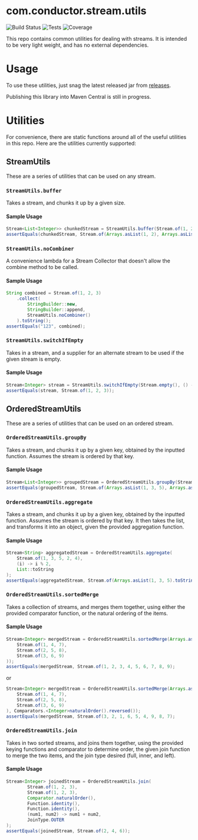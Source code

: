 com.conductor.stream.utils
==========================
![Build Status](https://shields.us-east-1.conductor.sh/jenkins/j/http/jenkins-release.infra.us-east-1.conductor.sh/opensource/stream-utils.svg)
![Tests](https://shields.us-east-1.conductor.sh/jenkins/s/http/jenkins-release.infra.us-east-1.conductor.sh/opensource/stream-utils.svg)
![Coverage](https://shields.us-east-1.conductor.sh/jenkins/t/http/jenkins-release.infra.us-east-1.conductor.sh/opensource/stream-utils.svg)

This repo contains common utilities for dealing with streams. It is intended to be very light weight, and has no external dependencies.

# Usage
To use these utilities, just snag the latest released jar from [releases](https://github.com/Conductor/stream-utils/releases).

Publishing this library into Maven Central is still in progress.

# Utilities
For convenience, there are static functions around all of the useful utilities in this repo. Here are the utilities currently supported:

## StreamUtils
These are a series of utilities that can be used on any stream.

### `StreamUtils.buffer`
Takes a stream, and chunks it up by a given size.

#### Sample Usage
```java
Stream<List<Integer>> chunkedStream = StreamUtils.buffer(Stream.of(1, 2, 3, 4), 2);
assertEquals(chunkedStream, Stream.of(Arrays.asList(1, 2), Arrays.asList(3, 4));
```

### `StreamUtils.noCombiner`
A convenience lambda for a Stream Collector that doesn't allow the combine method to be called.

#### Sample Usage
```java
String combined = Stream.of(1, 2, 3)
    .collect(
        StringBuilder::new,
        StringBuilder::append,
        StreamUtils.noCombiner()
    ).toString();
assertEquals("123", combined);
```

### `StreamUtils.switchIfEmpty`
Takes in a stream, and a supplier for an alternate stream to be used if the given stream is empty.

#### Sample Usage
```java
Stream<Integer> stream = StreamUtils.switchIfEmpty(Stream.empty(), () -> Stream.of(1, 2, 3));
assertEquals(stream, Stream.of(1, 2, 3));
```

## OrderedStreamUtils
These are a series of utilities that can be used on an ordered stream.

### `OrderedStreamUtils.groupBy`
Takes a stream, and chunks it up by a given key, obtained by the inputted function. Assumes the stream is ordered by that key.

#### Sample Usage
```java
Stream<List<Integer>> groupedStream = OrderedStreamUtils.groupBy(Stream.of(1, 3, 5, 2, 4), (i) -> i % 2);
assertEquals(groupedStream, Stream.of(Arrays.asList(1, 3, 5), Arrays.asList(2, 4));
```

### `OrderedStreamUtils.aggregate`
Takes a stream, and chunks it up by a given key, obtained by the inputted function. Assumes the stream is ordered by that key.
It then takes the list, and transforms it into an object, given the provided aggregation function.

#### Sample Usage
```java
Stream<String> aggregatedStream = OrderedStreamUtils.aggregate(
    Stream.of(1, 3, 5, 2, 4),
    (i) -> i % 2,
    List::toString
);
assertEquals(aggregatedStream, Stream.of(Arrays.asList(1, 3, 5).toString(), Arrays.asList(2, 4).toString());
```

### `OrderedStreamUtils.sortedMerge`
Takes a collection of streams, and merges them together, using either the provided comparator function, or the natural ordering of the items.

#### Sample Usage
```java
Stream<Integer> mergedStream = OrderedStreamUtils.sortedMerge(Arrays.asList(
    Stream.of(1, 4, 7),
    Stream.of(2, 5, 8),
    Stream.of(3, 6, 9)
));
assertEquals(mergedStream, Stream.of(1, 2, 3, 4, 5, 6, 7, 8, 9);
```
or
```java
Stream<Integer> mergedStream = OrderedStreamUtils.sortedMerge(Arrays.asList(
    Stream.of(1, 4, 7),
    Stream.of(2, 5, 8),
    Stream.of(3, 6, 9)
), Comparators.<Integer>naturalOrder().reversed());
assertEquals(mergedStream, Stream.of(3, 2, 1, 6, 5, 4, 9, 8, 7);
```

### `OrderedStreamUtils.join`
Takes in two sorted streams, and joins them together, using the provided keying functions and comparator to determine order, the given join function to merge the two items, and the join type desired (full, inner, and left).

#### Sample Usage
```java
Stream<Integer> joinedStream = OrderedStreamUtils.join(
        Stream.of(1, 2, 3),
        Stream.of(1, 2, 3),
        Comparator.naturalOrder(),
        Function.identity(),
        Function.identity(),
        (num1, num2) -> num1 + num2,
        JoinType.OUTER
);
assertEquals(joinedStream, Stream.of(2, 4, 6));
```
